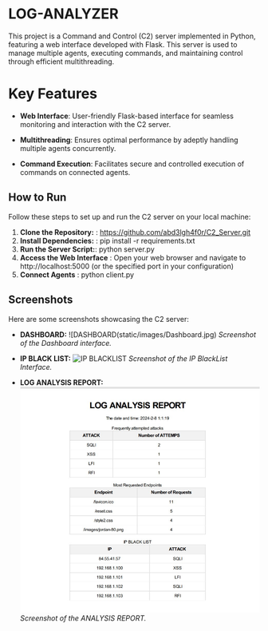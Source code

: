 # LOG-ANALYZER
This project is a Command and Control (C2) server implemented in Python, featuring a web interface developed with Flask. This  server is used  to manage  multiple agents, executing commands, and maintaining control through efficient multithreading.

# Key Features
- **Web Interface**: User-friendly Flask-based interface for seamless monitoring and interaction with the C2 server.

- **Multithreading**: Ensures optimal performance by adeptly handling multiple agents concurrently.

- **Command Execution**: Facilitates secure and controlled execution of commands on connected agents.


## How to Run

Follow these steps to set up and run the C2 server on your local machine:

1. **Clone the Repository:** : https://github.com/abd3lgh4f0r/C2_Server.git
2. **Install Dependencies:** :  pip install -r requirements.txt
3. **Run the Server Script:**: python server.py
4. **Access the Web Interface** : Open your web browser and navigate to http://localhost:5000 (or the specified port in your configuration)
5. **Connect Agents** : python client.py

## Screenshots

Here are some screenshots showcasing the C2 server:

- **DASHBOARD:**
  ![DASHBOARD(static/images/Dashboard.jpg)
  *Screenshot of the Dashboard interface.*

- **IP BLACK LIST:**
  ![IP BLACKLIST](static/images/BLACKILIST.jpg)
  *Screenshot of the IP BlackList Interface.*

 - **LOG ANALYSIS REPORT:**
 ![LOG ANALYSIS REPORT](static/images/report.jpg)
  *Screenshot of the ANALYSIS REPORT.*


  
